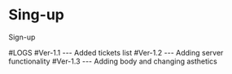 # Sing-up
Sign-up

#LOGS
#Ver-1.1 --- Added tickets list
#Ver-1.2 --- Adding server functionality
#Ver-1.3 --- Adding body and changing asthetics
